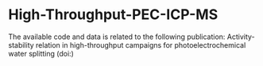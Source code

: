 # High-Throughput-PEC-ICP-MS
The available code and data is related to the following publication: Activity-stability relation in high-throughput campaigns for photoelectrochemical water splitting (doi:)
